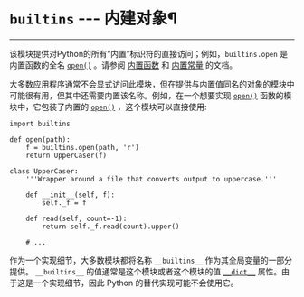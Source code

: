 # `builtins` \--- 内建对象¶

* * *

该模块提供对Python的所有“内置”标识符的直接访问；例如，`builtins.open` 是内置函数的全名 [`open()`](functions.md#open "open") 。请参阅 [内置函数](functions.md#built-in-funcs) 和 [内置常量](constants.md#built-in-consts) 的文档。

大多数应用程序通常不会显式访问此模块，但在提供与内置值同名的对象的模块中可能很有用，但其中还需要内置该名称。例如，在一个想要实现 [`open()`](functions.md#open "open") 函数的模块中，它包装了内置的 [`open()`](functions.md#open "open") ，这个模块可以直接使用:

    
    
~~~
import builtins

def open(path):
    f = builtins.open(path, 'r')
    return UpperCaser(f)

class UpperCaser:
    '''Wrapper around a file that converts output to uppercase.'''

    def __init__(self, f):
        self._f = f

    def read(self, count=-1):
        return self._f.read(count).upper()

    # ...
~~~

作为一个实现细节，大多数模块都将名称 `__builtins__` 作为其全局变量的一部分提供。 `__builtins__` 的值通常是这个模块或者这个模块的值 [`__dict__`](stdtypes.md#object.__dict__ "object.__dict__") 属性。由于这是一个实现细节，因此 Python 的替代实现可能不会使用它。

